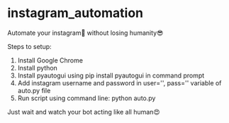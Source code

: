 # instagram_automation
Automate your instagram🤖 without losing humanity😎

Steps to setup: 

1. Install Google Chrome
2. Install python
3. Install pyautogui using pip install pyautogui in command prompt
4. Add instagram username and password in user='', pass='' variable of auto.py file
5. Run script using command line: python auto.py

Just wait and watch your bot acting like all human😍
